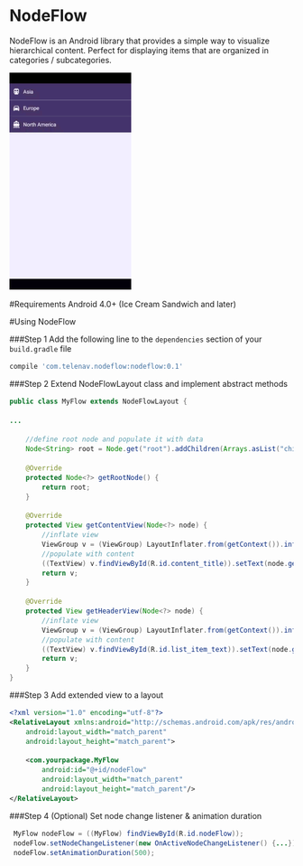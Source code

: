 # NodeFlow
NodeFlow is an Android library that provides a simple way to visualize hierarchical content. Perfect for displaying items that are organized in categories / subcategories.

![alt tag](/gif/demo.gif??raw=true "Demo")

#Requirements
Android 4.0+ (Ice Cream Sandwich and later)

#Using NodeFlow

###Step 1
Add the following line to the ```dependencies``` section of your ```build.gradle``` file
```gradle
compile 'com.telenav.nodeflow:nodeflow:0.1'
```
###Step 2
Extend NodeFlowLayout class and implement abstract methods
```java
public class MyFlow extends NodeFlowLayout {

...

    //define root node and populate it with data
    Node<String> root = Node.get("root").addChildren(Arrays.asList("child1", "child2", "child3"));

    @Override
    protected Node<?> getRootNode() {
        return root;
    }

    @Override
    protected View getContentView(Node<?> node) {
        //inflate view
        ViewGroup v = (ViewGroup) LayoutInflater.from(getContext()).inflate(R.layout.content, this, false);
        //populate with content
        ((TextView) v.findViewById(R.id.content_title)).setText(node.getData());
        return v;
    }

    @Override
    protected View getHeaderView(Node<?> node) {
        //inflate view
        ViewGroup v = (ViewGroup) LayoutInflater.from(getContext()).inflate(R.layout.header, this, false);
        //populate with content
        ((TextView) v.findViewById(R.id.list_item_text)).setText(node.getData());
        return v;
    }
}
```
###Step 3
Add extended view to a layout
```xml
<?xml version="1.0" encoding="utf-8"?>
<RelativeLayout xmlns:android="http://schemas.android.com/apk/res/android"
    android:layout_width="match_parent"
    android:layout_height="match_parent">

    <com.yourpackage.MyFlow
        android:id="@+id/nodeFlow"
        android:layout_width="match_parent"
        android:layout_height="match_parent"/>
</RelativeLayout>
```
###Step 4 (Optional)
Set node change listener & animation duration
```java 
 MyFlow nodeFlow = ((MyFlow) findViewById(R.id.nodeFlow));
 nodeFlow.setNodeChangeListener(new OnActiveNodeChangeListener() {...});
 nodeFlow.setAnimationDuration(500);
```
